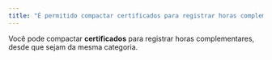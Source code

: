 ```yaml
---
title: "É permitido compactar certificados para registrar horas complementares?"
---
```


Você pode compactar **certificados** para registrar horas complementares, desde que sejam da mesma categoria.

